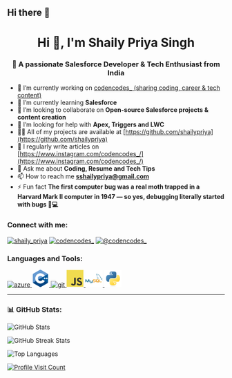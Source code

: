 ## Hi there 👋
<h1 align="center">Hi 👋, I'm Shaily Priya Singh</h1>
<h3 align="center">🚀 A passionate Salesforce Developer & Tech Enthusiast from India</h3>

- 🔭 I’m currently working on [codencodes_ (sharing coding, career & tech content)](https://www.instagram.com/codencodes_/)
- 🌱 I’m currently learning **Salesforce**
- 👯 I’m looking to collaborate on **Open-source Salesforce projects & content creation**
- 🤝 I’m looking for help with **Apex, Triggers and LWC**
- 👨‍💻 All of my projects are available at [https://github.com/shailypriya](https://github.com/shailypriya)
- 📝 I regularly write articles on [https://www.instagram.com/codencodes_/](https://www.instagram.com/codencodes_/)
- 💬 Ask me about **Coding, Resume and Tech Tips**
- 📫 How to reach me **sshailypriya@gmail.com**
- ⚡ Fun fact **The first computer bug was a real moth trapped in a Harvard Mark II computer in 1947 — so yes, debugging literally started with bugs 🐛💻**

<h3 align="left">Connect with me:</h3>
<p align="left">
<a href="https://twitter.com/shaily_priya" target="blank"><img align="center" src="https://raw.githubusercontent.com/rahuldkjain/github-profile-readme-generator/master/src/images/icons/Social/twitter.svg" alt="shaily_priya" height="30" width="40" /></a>
<a href="https://instagram.com/codencodes_" target="blank"><img align="center" src="https://raw.githubusercontent.com/rahuldkjain/github-profile-readme-generator/master/src/images/icons/Social/instagram.svg" alt="codencodes_" height="30" width="40" /></a>
<a href="https://www.youtube.com/@codencodes_" target="blank"><img align="center" src="https://raw.githubusercontent.com/rahuldkjain/github-profile-readme-generator/master/src/images/icons/Social/youtube.svg" alt="@codencodes_" height="30" width="40" /></a>
</p>

<h3 align="left">Languages and Tools:</h3>
<p align="left">
  <a href="https://azure.microsoft.com/en-in/" target="_blank" rel="noreferrer">
    <img src="https://www.vectorlogo.zone/logos/microsoft_azure/microsoft_azure-icon.svg" alt="azure" width="40" height="40"/>
  </a>
  <a href="https://www.w3schools.com/cpp/" target="_blank" rel="noreferrer">
    <img src="https://raw.githubusercontent.com/devicons/devicon/master/icons/cplusplus/cplusplus-original.svg" alt="cplusplus" width="40" height="40"/>
  </a>
  <a href="https://git-scm.com/" target="_blank" rel="noreferrer">
    <img src="https://www.vectorlogo.zone/logos/git-scm/git-scm-icon.svg" alt="git" width="40" height="40"/>
  </a>
  <a href="https://developer.mozilla.org/en-US/docs/Web/JavaScript" target="_blank" rel="noreferrer">
    <img src="https://raw.githubusercontent.com/devicons/devicon/master/icons/javascript/javascript-original.svg" alt="javascript" width="40" height="40"/>
  </a>
  <a href="https://www.mysql.com/" target="_blank" rel="noreferrer">
    <img src="https://raw.githubusercontent.com/devicons/devicon/master/icons/mysql/mysql-original-wordmark.svg" alt="mysql" width="40" height="40"/>
  </a>
  <a href="https://www.python.org" target="_blank" rel="noreferrer">
    <img src="https://raw.githubusercontent.com/devicons/devicon/master/icons/python/python-original.svg" alt="python" width="40" height="40"/>
  </a>
</p>

<hr/>

<h3 align="left">📊 GitHub Stats:</h3>

<p>
  <img src="https://github-readme-stats.vercel.app/api?username=shailypriya&theme=dark&hide_border=false&include_all_commits=false&count_private=false" alt="GitHub Stats"/>
</p>
<p>
  <img src="https://nirzak-streak-stats.vercel.app/?user=shailypriya&theme=dark&hide_border=false" alt="GitHub Streak Stats"/>
</p>
<p>
  <img src="https://github-readme-stats.vercel.app/api/top-langs/?username=shailypriya&theme=dark&hide_border=false&include_all_commits=false&count_private=false&layout=compact" alt="Top Languages"/>
</p>

<p>
  <a href="https://visitcount.itsvg.in">
    <img src="https://visitcount.itsvg.in/api?id=shailypriya&icon=0&color=0" alt="Profile Visit Count"/>
  </a>
</p>

<!-- Proudly created with a mix of GitHub Profile README Generator and custom additions -->
